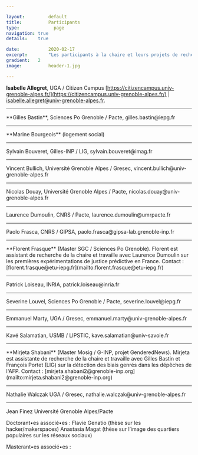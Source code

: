 ```yaml
---

layout:			default
title:  		Participants
type:			  page
navigation: true
details:    true

date:   		2020-02-17
excerpt: 		"Les participants à la chaire et leurs projets de recherche"
gradient: 	2
image: 			header-1.jpg

---
```


**Isabelle Allegret**, UGA / Citizen Campus [https://citizencampus.univ-grenoble-alpes.fr/](https://citizencampus.univ-grenoble-alpes.fr/) | [isabelle.allegret@univ-grenoble-alpes.fr](mailto:isabelle.allegret@univ-grenoble-alpes.fr).
<hr>
**Gilles Bastin**, Sciences Po Grenoble / Pacte, gilles.bastin@iepg.fr
<hr>
**Marine Bourgeois** (logement social)
<hr>
Sylvain Bouveret, Gilles-INP / LIG, sylvain.bouveret@imag.fr
<hr>
Vincent Bullich, Université Grenoble Alpes / Gresec, vincent.bullich@univ-grenoble-alpes.fr
<hr>
Nicolas Douay, Université Grenoble Alpes / Pacte, nicolas.douay@univ-grenoble-alpes.fr
<hr>
Laurence Dumoulin, CNRS / Pacte, laurence.dumoulin@umrpacte.fr
<hr>
Paolo Frasca, CNRS / GIPSA, paolo.frasca@gipsa-lab.grenoble-inp.fr
<hr>
**Florent Frasque** (Master SGC / Sciences Po Grenoble). Florent est assistant de recherche de la chaire et travaille avec Laurence Dumoulin sur les premières expérimentations de justice prédictive en France. Contact : [florent.frasque@etu-iepg.fr](mailto:florent.frasque@etu-iepg.fr)
<hr>
Patrick Loiseau, INRIA, patrick.loiseau@inria.fr
<hr>
Severine Louvel, Sciences Po Grenoble / Pacte, severine.louvel@iepg.fr
<hr>
Emmanuel Marty, UGA / Gresec, emmanuel.marty@univ-grenoble-alpes.fr
<hr>
Kavé Salamatian, USMB / LIPSTIC, kave.salamatian@univ-savoie.fr
<hr>
**Mirjeta Shabani** (Master Mosig / G-INP, projet GenderedNews). Mirjeta est assistante de recherche de la chaire et travaille avec Gilles Bastin et François Portet (LIG) sur la détection des biais genrés dans les dépêches de l'AFP. Contact : [mirjeta.shabani2@grenoble-inp.org](mailto:mirjeta.shabani2@grenoble-inp.org)
<hr>
Nathalie Walczak UGA / Gresec, nathalie.walczak@univ-grenoble-alpes.fr
<hr>
Jean Finez Université Grenoble Alpes/Pacte

Doctorant•es associé•es :
Flavie Genatio (thèse sur les hacker/makerspaces)
Anastasia Magat (thèse sur l’image des quartiers populaires sur les réseaux sociaux)

Masterant•es associé•es :

